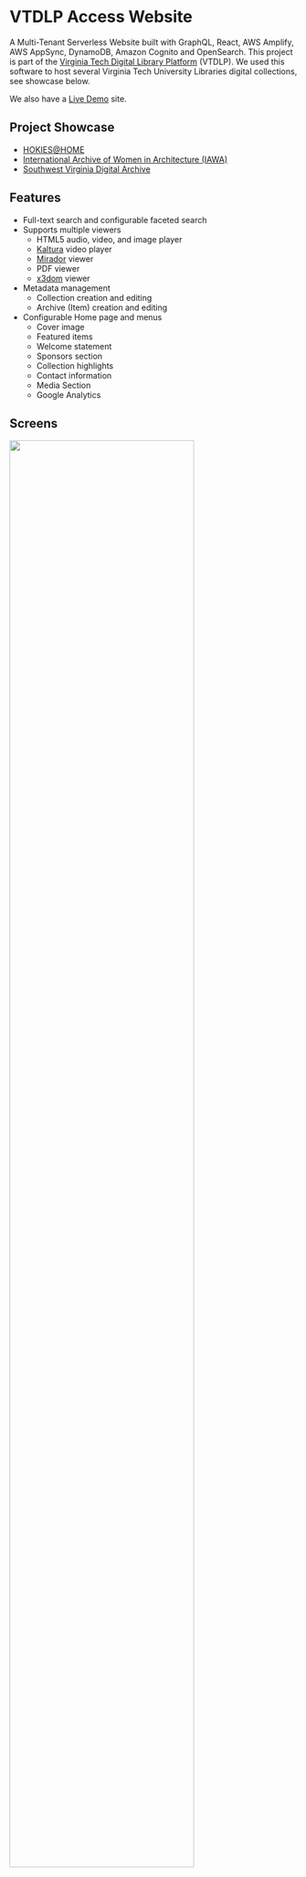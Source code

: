 # VTDLP Access Website
A Multi-Tenant Serverless Website built with GraphQL, React, AWS Amplify, AWS AppSync, DynamoDB, Amazon Cognito and OpenSearch. This project is part of the [Virginia Tech Digital Library Platform](https://about.digital.lib.vt.edu/project/) (VTDLP). We used this software to host several Virginia Tech University Libraries digital collections, see showcase below.

We also have a [Live Demo](https://vtdlp-demo.cloud.lib.vt.edu/) site.

## Project Showcase
* [HOKIES@HOME](https://hokiesathome-dev.cloud.lib.vt.edu/)
* [International Archive of Women in Architecture (IAWA)](https://iawa.lib.vt.edu/)
* [Southwest Virginia Digital Archive](https://swva.lib.vt.edu/)

## Features
* Full-text search and configurable faceted search
* Supports multiple viewers 
  * HTML5 audio, video, and image player
  * [Kaltura](https://corp.kaltura.com/) video player
  * [Mirador](https://projectmirador.org/) viewer
  * PDF viewer
  * [x3dom](https://www.x3dom.org/) viewer
* Metadata management
  * Collection creation and editing
  * Archive (Item) creation and editing
* Configurable Home page and menus
  * Cover image
  * Featured items
  * Welcome statement
  * Sponsors section
  * Collection highlights
  * Contact information
  * Media Section
  * Google Analytics

## Screens
<img src="https://img.cloud.lib.vt.edu/images/show.gif" width="80%"/>

## Software Stack 
* AppSync: We use AppSync to handle the communication with backend DynamoDB and OpenSearch. Please see the initial [examples](docs/appsync.md). This [file](src/graphql/queries.js) elaborates all the operations currently in use.
* [AWS Amplify](https://aws.amazon.com/amplify/): We use Amplify to handle the authentication and authorization and connect to the backend AWS services. 
* DynamoDB: We use DynamoDB tables to store all the metadata.
* AWS OpenSearch: We use OpenSearch to enable full-text and faceted search.
* AWS Cognito: We use AWS Cognito to handle the authentication, authorization, and group permission.
* IIIF Images: We use [aws-batch-iiif-generator](https://github.com/vt-digital-libraries-platform/aws-batch-iiif-generator) to generate IIIF tiles and manifest in AWS.

## Launching the app
[![amplifybutton](https://oneclick.amplifyapp.com/button.svg)](https://console.aws.amazon.com/amplify/home#/deploy?repo=https://github.com/VTUL/dlp-access)

### Deploy the app using AWS CLI
* Create a branch with a backend environment
```
aws amplify create-branch --app-id=AmplifyAppId --branch-name=GitHubBranchName --backend-environment-arn=BackendEnvARN
```
* Deploy the app
```
aws amplify start-job --app-id=AmplifyAppId --branch-name=GitHubBranchName --job-type=RELEASE
```
* Get Backend Environment Arn
```
aws amplify list-backend-environments --app-id=AmplifyAppId
```

### Run locally with the Amplify CLI
0. Prerequisites
  ```sh
  npm install -g @aws-amplify/cli
  brew install yarn
  ```

1. Clone the repo

  ```sh
  git clone git@github.com:VTUL/dlp-access.git
  ```

2. Change into the directory & install dependencies

  ```sh
  cd dlp-access
  npm install
  ```

3. Initialize the Amplify backend

  ```sh
  amplify init
  ```

4. Push the application into your account

  ```sh
  amplify push
  ```

* Default group: `public`

## Amplify Environment variables
We assign each site with a unique ```REACT_APP_REP_TYPE```.

As an example, the site of [IAWA](https://iawa.lib.vt.edu/) takes these settings below:
```
REACT_APP_REP_TYPE=IAWA
```

The site of [Demo](https://vtdlp-demo.cloud.lib.vt.edu/) takes these settings below:
```
REACT_APP_REP_TYPE=Default
```

<img src="https://img.cloud.lib.vt.edu/images/amplify_env.png" width="80%"/>

### More Environment variables

| Variable | Description |
| --- | --- |
| REACT_APP_MINT_LINK | [Mint service](https://github.com/vt-digital-libraries-platform/mint) API URL |
| REACT_APP_MINT_API_KEY | Mint service API key |
| USER_DISABLE_TESTS | Enable/disable Amplify tests |

If deploying an instance of the Podcast Repository he site must be able to authenticate itself with the NOID minting servicein order to support creating Podcast episode records through the site admin interface. So two additional environment variables are required. The values to be assigned to these variables can be found in the AWS API Gateway console.

```
REACT_APP_REP_TYPE=podcasts
REACT_APP_MINT_LINK=https://<api id here>.execute-api.us-east-1.amazonaws.com/Prod/mint
REACT_APP_MINT_API_KEY=<your api key here>
```

## Amplify Build settings
* Use [amplify.yml](examples/amplify.yml) for version after v1.3.2
  * Note: Environment variables in the command to run Cypress tests must be set to your actual account values `CYPRESS_userPoolId=<your user pool Id> CYPRESS_clientId=<your user pool client Id>`



## Site custom images and HTML files
We put custom static images (e.g., site cover image) and HTML files (e.g, about page) in a S3 bucket with Cloudfront setup.

See instruction and various site content examples below:
* [Instruction](https://github.com/VTUL/dlp-access/wiki/Customization)
* [html](examples/html/) exampes
* [images](examples/images/) exampes
* [Demo site](https://vtdlp-demo.cloud.lib.vt.edu/) configuration: [examples/default.json](examples/default.json).

## Running the tests
* An end-to-end testing framework using [Cypress.io](https://www.cypress.io/) has been setup for this project.
<img src="https://img.cloud.lib.vt.edu/images/e2e.png" width="80%"/>

* To test locally

  0. Put your configuration json files to a S3 bucket and enable CORS and make the config file public. 
  1. Start local server using ```REACT_APP_REP_TYPE=Default npm start```
  2. Launch the Cypress app ```CYPRESS_password=<secret> CYPRESS_userPoolId=<your user pool Id> CYPRESS_clientId=<your user pool client Id> yarn run cypress open``` Note: Environment varibles in the above command beginning with `CYPRESS_` must be updated with your actual account values

  * The username for authentication is: `devtest`. You can create this `devtest` account through account creation page.
  * You can create your own testing account and password, and update the username. E.g., [an example here](https://github.com/VTUL/dlp-access/blob/dev/cypress/integration/admin_page_sitepages_config.spec.js#L1)


## Cleanup
If you'd like to tear down the project & delete all of the resources created by this project, you can run the following:
```sh
amplify delete
```

## Documentation
* See [Wiki](https://github.com/VTUL/dlp-access/wiki) for more information. We are keeping update!

## Communication
* GitHub issues: bug reports, feature requests, install issues, thoughts, etc.
* Email: digital-libraries@vt.edu

## Releases and Contributing
We have a 30 day release cycle (We do Sprints!). Please let us know if you encounter a bug by filing an issue. We appreciate all contributions.

If you are planning to contribute back bug-fixes, please do so without any further discussion. 

If you plan to contribute new features, utility functions or extensions to the core, please first open an issue and discuss the feature with us.

To learn more about making a contribution, please see our [Contribution page](CONTRIBUTING.md).

## The Team
DLP Access Website is currently maintained by [Yinlin Chen](https://github.com/yinlinchen), [Lee Hunter](https://github.com/whunter), [Tingting Jiang](https://github.com/tingtingjh), and [Andrea Waldren](https://github.com/andreaWaldren).

